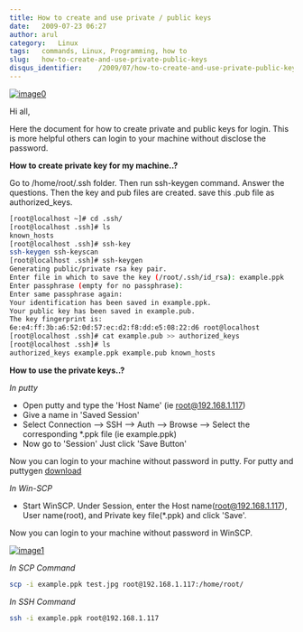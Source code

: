 ```yaml
---
title: How to create and use private / public keys
date:   2009-07-23 06:27
author: arul
category:   Linux
tags:   commands, Linux, Programming, how to
slug:   how-to-create-and-use-private-public-keys
disqus_identifier:    /2009/07/how-to-create-and-use-private-public-keys.html
---
```


[![image0](http://2.bp.blogspot.com/_Tq9uaJI0Xww/SmhV6r4dTlI/AAAAAAAAFIM/74M6AzeYa_w/s400/puttygen.jpg)](http://2.bp.blogspot.com/_Tq9uaJI0Xww/SmhV6r4dTlI/AAAAAAAAFIM/74M6AzeYa_w/s1600-h/puttygen.jpg)

Hi all,

Here the document for how to create private and public keys for login.
This is more helpful others can login to your machine without disclose
the password.

**How to create private key for my machine..?**

Go to /home/root/.ssh folder. Then run ssh-keygen command. Answer the
questions. Then the key and pub files are created. save this .pub file
as authorized_keys.

``` bash
[root@localhost ~]# cd .ssh/
[root@localhost .ssh]# ls
known_hosts
[root@localhost .ssh]# ssh-key
ssh-keygen ssh-keyscan
[root@localhost .ssh]# ssh-keygen
Generating public/private rsa key pair.
Enter file in which to save the key (/root/.ssh/id_rsa): example.ppk
Enter passphrase (empty for no passphrase):
Enter same passphrase again:
Your identification has been saved in example.ppk.
Your public key has been saved in example.pub.
The key fingerprint is:
6e:e4:ff:3b:a6:52:0d:57:ec:d2:f8:dd:e5:08:22:d6 root@localhost
[root@localhost .ssh]# cat example.pub >> authorized_keys
[root@localhost .ssh]# ls
authorized_keys example.ppk example.pub known_hosts
```

**How to use the private keys..?**

*In putty*

-   Open putty and type the \'Host Name\' (ie <root@192.168.1.117>)
-   Give a name in \'Saved Session\'
-   Select Connection \--\> SSH \--\> Auth \--\> Browse \--\> Select the
    corresponding \*.ppk file (ie example.ppk)
-   Now go to \'Session\' Just click \'Save Button\'

Now you can login to your machine without password in putty. For putty
and puttygen
[download](http://www.chiark.greenend.org.uk/~sgtatham/putty/download.html)

*In Win-SCP*

-   Start WinSCP. Under Session, enter the Host
    name(<root@192.168.1.117>), User name(root), and Private key
    file(\*.ppk) and click \'Save\'.

Now you can login to your machine without password in WinSCP.

[![image1](http://1.bp.blogspot.com/_Tq9uaJI0Xww/SmhWF1yTZXI/AAAAAAAAFIU/CEsMmDSIw6U/s400/privatekey.jpg)](http://1.bp.blogspot.com/_Tq9uaJI0Xww/SmhWF1yTZXI/AAAAAAAAFIU/CEsMmDSIw6U/s1600-h/privatekey.jpg)

*In SCP Command*

``` bash
scp -i example.ppk test.jpg root@192.168.1.117:/home/root/
```

*In SSH Command*

``` bash
ssh -i example.ppk root@192.168.1.117
```
